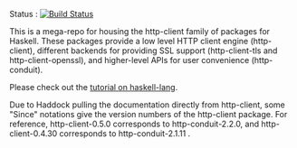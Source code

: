 Status :
[![Build Status](https://travis-ci.org/snoyberg/http-client.svg?branch=master)](https://travis-ci.org/snoyberg/http-client)

This is a mega-repo for housing the http-client family of packages for Haskell.
These packages provide a low level HTTP client engine (http-client), different
backends for providing SSL support (http-client-tls and http-client-openssl),
and higher-level APIs for user convenience (http-conduit).

Please check out the [tutorial on haskell-lang](https://haskell-lang.org/library/http-client).

Due to Haddock pulling the documentation directly from http-client, some "Since"
notations give the version numbers of the http-client package. For reference,
http-client-0.5.0 corresponds to http-conduit-2.2.0, and 
http-client-0.4.30 corresponds to http-conduit-2.1.11 .
